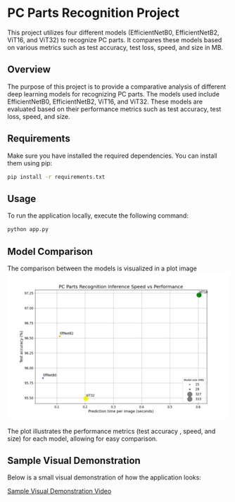 # PC Parts Recognition Project

This project utilizes four different models (EfficientNetB0, EfficientNetB2, ViT16, and ViT32) to recognize PC parts. It compares these models based on various metrics such as test accuracy, test loss, speed, and size in MB.

## Overview

The purpose of this project is to provide a comparative analysis of different deep learning models for recognizing PC parts. The models used include EfficientNetB0, EfficientNetB2, ViT16, and ViT32. These models are evaluated based on their performance metrics such as test accuracy, test loss, speed, and size.

## Requirements

Make sure you have installed the required dependencies. You can install them using pip:

```bash
pip install -r requirements.txt
```

## Usage

To run the application locally, execute the following command:

```bash
python app.py
```

## Model Comparison
The comparison between the models is visualized in a plot image ![Model Comparison Plot](https://github.com/adiren7/PC-Parts-Recognition/blob/main/media/models-inference-speed-vs-performance.jpg)

The plot illustrates the performance metrics (test accuracy , speed, and size) for each model, allowing for easy comparison.


## Sample Visual Demonstration
Below is a small visual demonstration of how the application looks:

[Sample Visual Demonstration Video](https://github.com/adiren7/PC-Parts-Recognition/blob/main/media/demo.gif)

